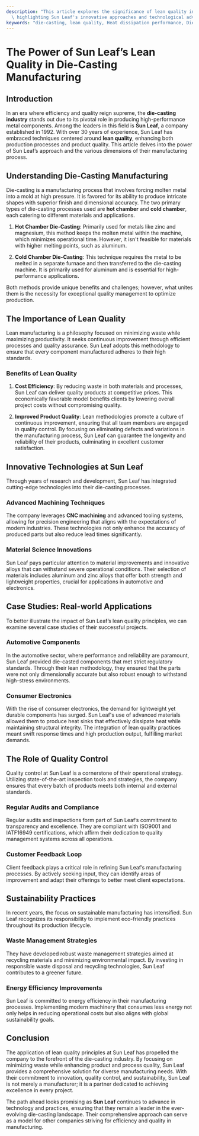 ```yaml
---
description: "This article explores the significance of lean quality in die-casting manufacturing,\
  \ highlighting Sun Leaf's innovative approaches and technological advantages."
keywords: "die-casting, lean quality, Heat dissipation performance, Die casting process"
---
```

# The Power of Sun Leaf’s Lean Quality in Die-Casting Manufacturing

## Introduction 

In an era where efficiency and quality reign supreme, the **die-casting industry** stands out due to its pivotal role in producing high-performance metal components. Among the leaders in this field is **Sun Leaf**, a company established in 1992. With over 30 years of experience, Sun Leaf has embraced techniques centered around **lean quality**, enhancing both production processes and product quality. This article delves into the power of Sun Leaf’s approach and the various dimensions of their manufacturing process.

## Understanding Die-Casting Manufacturing

Die-casting is a manufacturing process that involves forcing molten metal into a mold at high pressure. It is favored for its ability to produce intricate shapes with superior finish and dimensional accuracy. The two primary types of die-casting processes used are **hot chamber** and **cold chamber**, each catering to different materials and applications.

1. **Hot Chamber Die-Casting**: Primarily used for metals like zinc and magnesium, this method keeps the molten metal within the machine, which minimizes operational time. However, it isn't feasible for materials with higher melting points, such as aluminum.

2. **Cold Chamber Die-Casting**: This technique requires the metal to be melted in a separate furnace and then transferred to the die-casting machine. It is primarily used for aluminum and is essential for high-performance applications.

Both methods provide unique benefits and challenges; however, what unites them is the necessity for exceptional quality management to optimize production.

## The Importance of Lean Quality

Lean manufacturing is a philosophy focused on minimizing waste while maximizing productivity. It seeks continuous improvement through efficient processes and quality assurance. Sun Leaf adopts this methodology to ensure that every component manufactured adheres to their high standards.

### Benefits of Lean Quality

1. **Cost Efficiency**: By reducing waste in both materials and processes, Sun Leaf can deliver quality products at competitive prices. This economically favorable model benefits clients by lowering overall project costs without compromising quality.

2. **Improved Product Quality**: Lean methodologies promote a culture of continuous improvement, ensuring that all team members are engaged in quality control. By focusing on eliminating defects and variations in the manufacturing process, Sun Leaf can guarantee the longevity and reliability of their products, culminating in excellent customer satisfaction.

## Innovative Technologies at Sun Leaf

Through years of research and development, Sun Leaf has integrated cutting-edge technologies into their die-casting processes. 

### Advanced Machining Techniques

The company leverages **CNC machining** and advanced tooling systems, allowing for precision engineering that aligns with the expectations of modern industries. These technologies not only enhance the accuracy of produced parts but also reduce lead times significantly.

### Material Science Innovations

Sun Leaf pays particular attention to material improvements and innovative alloys that can withstand severe operational conditions. Their selection of materials includes aluminum and zinc alloys that offer both strength and lightweight properties, crucial for applications in automotive and electronics.

## Case Studies: Real-world Applications

To better illustrate the impact of Sun Leaf’s lean quality principles, we can examine several case studies of their successful projects.

### Automotive Components

In the automotive sector, where performance and reliability are paramount, Sun Leaf provided die-casted components that met strict regulatory standards. Through their lean methodology, they ensured that the parts were not only dimensionally accurate but also robust enough to withstand high-stress environments.

### Consumer Electronics

With the rise of consumer electronics, the demand for lightweight yet durable components has surged. Sun Leaf's use of advanced materials allowed them to produce heat sinks that effectively dissipate heat while maintaining structural integrity. The integration of lean quality practices meant swift response times and high production output, fulfilling market demands.

## The Role of Quality Control

Quality control at Sun Leaf is a cornerstone of their operational strategy. Utilizing state-of-the-art inspection tools and strategies, the company ensures that every batch of products meets both internal and external standards.

### Regular Audits and Compliance

Regular audits and inspections form part of Sun Leaf’s commitment to transparency and excellence. They are compliant with ISO9001 and IATF16949 certifications, which affirm their dedication to quality management systems across all operations.

### Customer Feedback Loop

Client feedback plays a critical role in refining Sun Leaf’s manufacturing processes. By actively seeking input, they can identify areas of improvement and adapt their offerings to better meet client expectations.

## Sustainability Practices

In recent years, the focus on sustainable manufacturing has intensified. Sun Leaf recognizes its responsibility to implement eco-friendly practices throughout its production lifecycle.

### Waste Management Strategies

They have developed robust waste management strategies aimed at recycling materials and minimizing environmental impact. By investing in responsible waste disposal and recycling technologies, Sun Leaf contributes to a greener future.

### Energy Efficiency Improvements

Sun Leaf is committed to energy efficiency in their manufacturing processes. Implementing modern machinery that consumes less energy not only helps in reducing operational costs but also aligns with global sustainability goals.

## Conclusion

The application of lean quality principles at Sun Leaf has propelled the company to the forefront of the die-casting industry. By focusing on minimizing waste while enhancing product and process quality, Sun Leaf provides a comprehensive solution for diverse manufacturing needs. With their commitment to innovation, quality control, and sustainability, Sun Leaf is not merely a manufacturer; it is a partner dedicated to achieving excellence in every project.

The path ahead looks promising as **Sun Leaf** continues to advance in technology and practices, ensuring that they remain a leader in the ever-evolving die-casting landscape. Their comprehensive approach can serve as a model for other companies striving for efficiency and quality in manufacturing.
